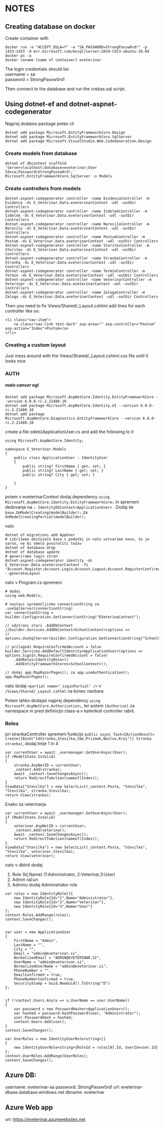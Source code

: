 # NOTES
## Creating database on docker
Create container with
```
docker run -e "ACCEPT_EULA=Y" -e "SA_PASSWORD=StrongPassw0rd!" -p 1433:1433 -d mcr.microsoft.com/mssql/server:2019-CU13-ubuntu-20.04
docker ps -a
docker rename [name of container] eveterinar
```

The login credentials should be:  
username = sa  
password = StrongPassw0rd!  

Then connect to the database and run the crebas.sql script.

## Using dotnet-ef and dotnet-aspnet-codegenerator
Najprej dodamo package preko cli
```
dotnet add package Microsoft.EntityFrameworkCore.Design
dotnet add package Microsoft.EntityFrameworkCore.SqlServer
dotnet add package Microsoft.VisualStudio.Web.CodeGeneration.Design
```
### Create models from database
```
dotnet ef dbcontext scaffold 'Server=localhost;Database=eveterinar;User Id=sa;Password=StrongPassw0rd!;' Microsoft.EntityFrameworkCore.SqlServer -o Models
```
### Create controllers from models
```
dotnet-aspnet-codegenerator controller -name EvidencaController -m Evidenca -dc E_Veterinar.Data.eveterinarContext -udl -outDir Controllers
dotnet-aspnet-codegenerator controller -name IzdelekController -m Izdelek -dc E_Veterinar.Data.eveterinarContext -udl -outDir Controllers
dotnet-aspnet-codegenerator controller -name NarociloController -m Narocilo -dc E_Veterinar.Data.eveterinarContext -udl -outDir Controllers
dotnet-aspnet-codegenerator controller -name PostumController -m Postum -dc E_Veterinar.Data.eveterinarContext -udl -outDir Controllers
dotnet-aspnet-codegenerator controller -name StoritevController -m Storitev -dc E_Veterinar.Data.eveterinarContext -udl -outDir Controllers
dotnet-aspnet-codegenerator controller -name StrankaController -m Stranka -dc E_Veterinar.Data.eveterinarContext -udl -outDir Controllers
dotnet-aspnet-codegenerator controller -name TerminController -m Termin -dc E_Veterinar.Data.eveterinarContext -udl -outDir Controllers
dotnet-aspnet-codegenerator controller -name VeterinarController -m Veterinar -dc E_Veterinar.Data.eveterinarContext -udl -outDir Controllers
dotnet-aspnet-codegenerator controller -name ZalogaController -m Zaloga -dc E_Veterinar.Data.eveterinarContext -udl -outDir Controllers
```
Then you need to fix Views/Shared/_Layout.cshtml add lines for each controller like so:
```
<li class="nav-item">
    <a class="nav-link text-dark" asp-area="" asp-controller="Postum" asp-action="Index">Postum</a>
</li>
```

### Creating a custom layout
Just mess around with the Views/Shared/_Layout.cshtml.css file until it looks nice


### AUTH
##### malo cancer ngl
```
dotnet add package Microsoft.AspNetCore.Identity.EntityFrameworkCore --version 6.0.0-rc.2.21480.10
dotnet add package Microsoft.AspNetCore.Identity.UI --version 6.0.0-rc.2.21480.10
dotnet add package Microsoft.AspNetCore.Diagnostics.EntityFrameworkCore --version 6.0.0-rc.2.21480.10
```
create a file  odels\ApplicationUser.cs and add the following to it
```
using Microsoft.AspNetCore.Identity;

namespace E_Veterinar.Models
{
    public class ApplicationUser : IdentityUser
    {
        public string? FirstName { get; set; }
        public string? LastName { get; set; }
        public string? City { get; set; }

    }
}
```
potem v eveterinarContext dodaj dependency `using Microsoft.AspNetCore.Identity.EntityFrameworkCore;` in spremeni dedovanje na `: IdentityDbContext<ApplicationUser>` . Dodaj še `base.OnModelCreating(modelBuilder);` za `OnModelCreatingPartial(modelBuilder);`

nato
```
dotnet ef migrations add AppUser
# izbrišemo obstoječo bazo s podatki in nato ustvarimo novo, to je varno, ne bi smelo povzročiti težav
dotnet ef database drop
dotnet ef database update
# generiramo login stran
dotnet-aspnet-codegenerator identity -dc E_Veterinar.Data.eveterinarContext -fi "Account.Register;Account.Login;Account.Logout;Account.RegisterConfirmation" --generateLayout
```

nato v Program.cs spremeni
```
# dodaj
using web.Models;

# nastavi spremenljivko connectionString za .useSqlServer(connectionString)
var connectionString = builder.Configuration.GetConnectionString("EVeterinaContext");

// odstrani stari .AddDbContext
//builder.Services.AddDbContext<SchoolContext>(options =>
//            options.UseSqlServer(builder.Configuration.GetConnectionString("SchoolContext")));

// prilagodi RequireConfirmedAccount = false
builder.Services.AddDefaultIdentity<ApplicationUser>(options => options.SignIn.RequireConfirmedAccount = false)
    .AddRoles<IdentityRole>()
    .AddEntityFrameworkStores<SchoolContext>();

// dodaj app.MapRazorPages(); za app.useAuthentication();
app.MapRazorPages();
```

nato dodaj `<partial name="_LoginPartial" />` v `/Views/Shared/_Layout.cshtml` na konec navbara

Potem lahko dodajaš najprej dependency `using Microsoft.AspNetCore.Authorization;`, ter potem `[Authorize]` za namespace in pred definicijo class-a v katerikoli controller rabiš.


### Roles
pri strankaController spremeni funkcijo `public async Task<IActionResult> Create([Bind("IdStranka,Stevilka,Ime,Priimek,Naslov,Kraj")] Stranka stranka)`, dodaj linije 1 in 4
```
var currentUser = await _usermanager.GetUserAsync(User);
if (ModelState.IsValid)
{
    stranka.AspNetID = currentUser;
    _context.Add(stranka);
    await _context.SaveChangesAsync();
    return RedirectToAction(nameof(Index));
}
ViewData["Stevilka"] = new SelectList(_context.Posta, "Stevilka", "Stevilka", stranka.Stevilka);
return View(stranka);
```
Enako za veterinarja
```
var currentUser = await _usermanager.GetUserAsync(User);
if (ModelState.IsValid)
{
    veterinar.AspNetID = currentUser;
    _context.Add(veterinar);
    await _context.SaveChangesAsync();
    return RedirectToAction(nameof(Index));
}
ViewData["Stevilka"] = new SelectList(_context.Posta, "Stevilka", "Stevilka", veterinar.Stevilka);
return View(veterinar);
```

nato v dbInit dodaj 
1. Role (Id,Name) (1:Administrator, 2:Veterinar,3:User)
2. Admin račun
3. Adminu dodaj Administrator role  
```
var rolez = new IdentityRole[]{
    new IdentityRole{Id="1",Name="Administrator"},
    new IdentityRole{Id="2",Name="Veterinar"},
    new IdentityRole{Id="3",Name="User"}
};
context.Roles.AddRange(rolez);
context.SaveChanges();


var user = new ApplicationUser
{
    FirstName = "Admin",
    LastName = "",
    City = "",
    Email = "admin@eveterinar.si",
    NormalizedEmail = "ADMIN@EVETERINAR.SI",
    UserName = "admin@eveterinar.si",
    NormalizedUserName = "admin@eveterinar.si",
    PhoneNumber = "",
    EmailConfirmed = true,
    PhoneNumberConfirmed = true,
    SecurityStamp = Guid.NewGuid().ToString("D")
};


if (!context.Users.Any(u => u.UserName == user.UserName))
{
    var password = new PasswordHasher<ApplicationUser>();
    var hashed = password.HashPassword(user, "Administrator");
    user.PasswordHash = hashed;
    context.Users.Add(user);
}
context.SaveChanges();

var UserRoles = new IdentityUserRole<string>[]
{
    new IdentityUserRole<string>{RoleId = rolez[0].Id, UserId=user.Id}
};
context.UserRoles.AddRange(UserRoles);
context.SaveChanges();
```


## Azure DB:
username: eveterinar-sa
password: StrongPassw0rd!
url: eveterinar-dbase.database.windows.net
dbname: eveterinar

## Azure Web app
url: https://eveterinar.azurewebsites.net
